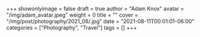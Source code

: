 +++
showonlyimage = false
draft = true
author = "Adam Knox"
avatar = "/img/adam_avatar.jpeg"
weight = 0
title = ""
cover = "/img/post/photography/2021_08/.jpg"
date = "2021-08-11T00:01:01-06:00"
categories = ["Photography", "Travel"]
tags = []
+++
<!--more-->
